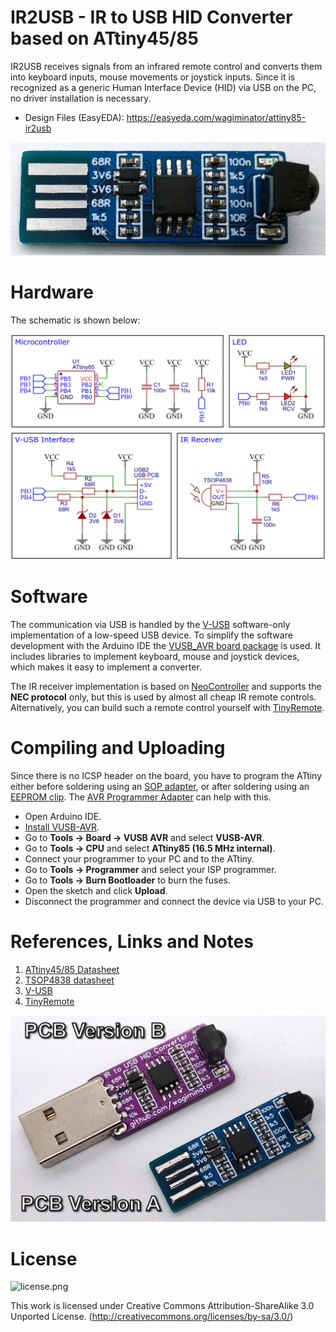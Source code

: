 # IR2USB - IR to USB HID Converter based on ATtiny45/85
IR2USB receives signals from an infrared remote control and converts them into keyboard inputs, mouse movements or joystick inputs. Since it is recognized as a generic Human Interface Device (HID) via USB on the PC, no driver installation is necessary.

- Design Files (EasyEDA): https://easyeda.com/wagiminator/attiny85-ir2usb

![pic1.jpg](https://raw.githubusercontent.com/wagiminator/ATtiny85-IR2USB/main/documentation/IR2USB_pic1.jpg)

# Hardware
The schematic is shown below:

![Wiring.png](https://raw.githubusercontent.com/wagiminator/ATtiny85-IR2USB/main/documentation/IR2USB_wiring.png)

# Software
The communication via USB is handled by the [V-USB](https://www.obdev.at/products/vusb/index.html) software-only implementation of a low-speed USB device. To simplify the software development with the Arduino IDE the [VUSB_AVR board package](https://github.com/wagiminator/VUSB-AVR) is used. It includes libraries to implement keyboard, mouse and joystick devices, which makes it easy to implement a converter.

The IR receiver implementation is based on [NeoController](https://github.com/wagiminator/ATtiny13-NeoController) and supports the **NEC protocol** only, but this is used by almost all cheap IR remote controls. Alternatively, you can build such a remote control yourself with [TinyRemote](https://github.com/wagiminator/ATtiny13-TinyRemote).

# Compiling and Uploading
Since there is no ICSP header on the board, you have to program the ATtiny either before soldering using an [SOP adapter](https://aliexpress.com/wholesale?SearchText=sop-8+150mil+adapter), or after soldering using an [EEPROM clip](https://aliexpress.com/wholesale?SearchText=sop8+eeprom+programming+clip). The [AVR Programmer Adapter](https://github.com/wagiminator/AVR-Programmer/tree/master/AVR_Programmer_Adapter) can help with this.

- Open Arduino IDE.
- [Install VUSB-AVR](https://github.com/wagiminator/VUSB-AVR#Installation).
- Go to **Tools -> Board -> VUSB AVR** and select **VUSB-AVR**.
- Go to **Tools -> CPU** and select **ATtiny85 (16.5 MHz internal)**.
- Connect your programmer to your PC and to the ATtiny.
- Go to **Tools -> Programmer** and select your ISP programmer.
- Go to **Tools -> Burn Bootloader** to burn the fuses.
- Open the sketch and click **Upload**.
- Disconnect the programmer and connect the device via USB to your PC.

# References, Links and Notes
1. [ATtiny45/85 Datasheet](https://ww1.microchip.com/downloads/en/DeviceDoc/Atmel-2586-AVR-8-bit-Microcontroller-ATtiny25-ATtiny45-ATtiny85_Datasheet.pdf)
2. [TSOP4838 datasheet](https://www.vishay.com/docs/82459/tsop48.pdf)
3. [V-USB](https://www.obdev.at/products/vusb/index.html)
4. [TinyRemote](https://github.com/wagiminator/ATtiny13-TinyRemote)

![pic3.jpg](https://raw.githubusercontent.com/wagiminator/ATtiny85-IR2USB/main/documentation/IR2USB_pic3.jpg)

# License
![license.png](https://i.creativecommons.org/l/by-sa/3.0/88x31.png)

This work is licensed under Creative Commons Attribution-ShareAlike 3.0 Unported License. 
(http://creativecommons.org/licenses/by-sa/3.0/)
